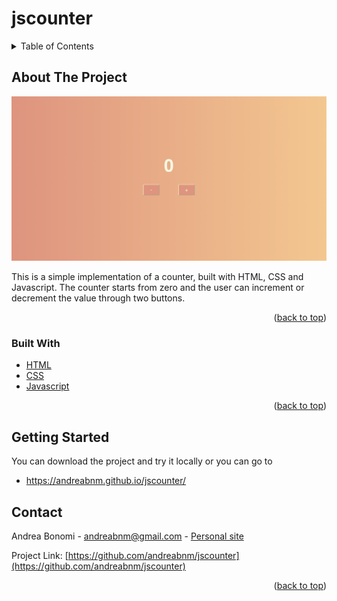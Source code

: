 <div id="top"></div>

# jscounter

<details>
  <summary>Table of Contents</summary>
  <ol>
    <li>
      <a href="#about-the-project">About The Project</a>
      <ul>
        <li><a href="#built-with">Built With</a></li>
      </ul>
    </li>
    <li><a href="#getting-started">Getting Started</a></li>
    <li><a href="#contact">Contact</a></li>
  </ol>
</details>

<!-- ABOUT THE PROJECT -->
## About The Project

[![jscounter Screen Shot][product-screenshot]](https://andreabnm.github.io/jscounter/)

This is a simple implementation of a counter, built with HTML, CSS and Javascript.
The counter starts from zero and the user can increment or decrement the value through two buttons.


<p align="right">(<a href="#top">back to top</a>)</p>



### Built With

* [HTML](https://developer.mozilla.org/en-US/docs/Web/HTML)
* [CSS](https://developer.mozilla.org/en-US/docs/Web/CSS)
* [Javascript](https://developer.mozilla.org/en-US/docs/Web/JavaScript)

<p align="right">(<a href="#top">back to top</a>)</p>



<!-- GETTING STARTED -->
## Getting Started

You can download the project and try it locally or you can go to

* https://andreabnm.github.io/jscounter/



<!-- CONTACT -->
## Contact

Andrea Bonomi - andreabnm@gmail.com - [Personal site](https://andreabnm.github.io/personal-site/) 

Project Link: [https://github.com/andreabnm/jscounter](https://github.com/andreabnm/jscounter)

<p align="right">(<a href="#top">back to top</a>)</p>

[product-screenshot]: images/screenshot.png
